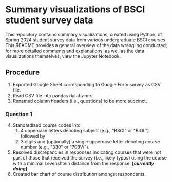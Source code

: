 # Summary visualizations of BSCI student survey data
This repository contains summary visualizations, created using Python, of Spring 2024 student survey data from various undergraduate BSCI courses. This README provides a general overview of the data wrangling conducted; for more detailed comments and explanations, as well as the data visualizations themselves, view the Jupyter Notebook.

## Procedure
1. Exported Google Sheet corresponding to Google Form survey as CSV file.
2. Read CSV file into pandas dataframe.
3. Renamed column headers (i.e., questions) to be more succinct.

### Question 1
4. Standardized course codes into
   1. 4 uppercase letters denoting subject (e.g., "BSCI" or "BIOL") followed by
   2. 3 digits and (optionally) a single uppercase letter denoting course number (e.g., "330" or "708W").
5. Resolved discrepancies in responses indicating courses that were not part of those that received the survey (i.e., likely typos) using the course with a minimal Levenshtein distance from the response. **[_currently doing_]**
6. Created bar chart of course distribution amongst respondents.